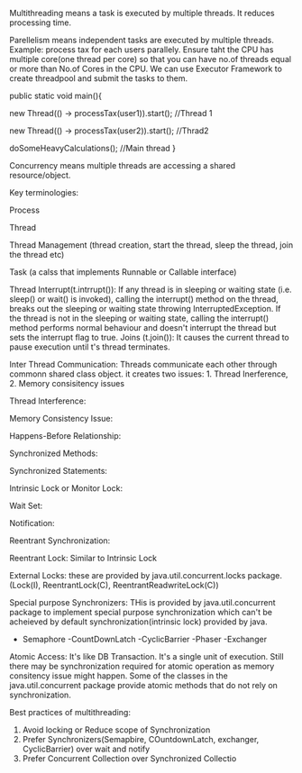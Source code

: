 Multithreading means a task is executed by multiple threads. It reduces processing time. 

Parellelism means independent tasks are executed by multiple threads. Example: process tax for each users parallely. Ensure taht the CPU has multiple core(one thread per core) so that you can have no.of threads equal or more than No.of Cores in the CPU. We can use Executor Framework to create threadpool and submit the tasks to them.

public static void main(){

  new Thread(() -> processTax(user1)).start(); //Thread 1
  
  new Thread(() -> processTax(user2)).start(); //Thrad2
  
  doSomeHeavyCalculations(); //Main thread }
  
  
 Concurrency means multiple threads are accessing a shared resource/object. 


Key terminologies:

Process

Thread

Thread Management (thread creation, start the thread, sleep the thread, join the thread etc)

Task (a calss that implements Runnable or Callable interface)

Thread Interrupt(t.intrrupt()): If any thread is in sleeping or waiting state (i.e. sleep() or wait() is invoked), calling the interrupt() method on the thread, breaks out the sleeping or waiting state throwing InterruptedException. If the thread is not in the sleeping or waiting state, calling the interrupt() method performs normal behaviour and doesn't interrupt the thread but sets the interrupt flag to true.
Joins (t.join()): It causes the current thread to pause execution until t's thread terminates.

Inter Thread Communication: Threads communicate each other through commonn shared class object. it creates two issues: 1. Thread Inerference, 2. Memory consisitency issues

Thread Interference:

Memory Consistency Issue:

Happens-Before Relationship:

Synchronized Methods:

Synchronized Statements:

Intrinsic Lock or Monitor Lock:

Wait Set:

Notification:

Reentrant Synchronization:

Reentrant Lock: Similar to Intrinsic Lock

External Locks: these are provided by java.util.concurrent.locks package. (Lock(I), ReentrantLock(C), ReentrantReadwriteLock(C))

Special purpose Synchronizers: THis is provided by java.util.concurrent package to implement special purpose synchronization which can't be acheieved by default synchronization(intrinsic lock) provided by java.
  - Semaphore
  -CountDownLatch
  -CyclicBarrier
  -Phaser
  -Exchanger

Atomic Access: It's like DB Transaction. It's a single unit of execution. Still there may be synchronization required for atomic operation as memory consitency issue might happen. Some of the classes in the java.util.concurrent package provide atomic methods that do not rely on synchronization.

Best practices of multithreading:
1. Avoid locking or Reduce scope of Synchronization
2. Prefer Synchronizers(Semapbire, COuntdownLatch, exchanger, CyclicBarrier) over wait and notify
3. Prefer Concurrent Collection over Synchronized Collectio






